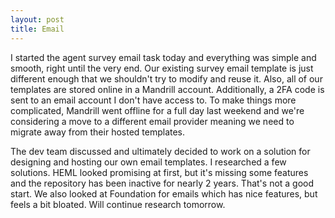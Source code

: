 ```yaml
---
layout: post
title: Email
---
```


I started the agent survey email task today and everything was simple and
smooth, right until the very end. Our existing survey email template is just
different enough that we shouldn't try to modify and reuse it. Also, all of
our templates are stored online in a Mandrill account. Additionally, a 2FA code
is sent to an email account I don't have access to. To make things more complicated,
Mandrill went offline for a full day last weekend and we're considering a move
to a different email provider meaning we need to migrate away from their hosted
templates.

The dev team discussed and ultimately decided to work on a solution for designing
and hosting our own email templates. I researched a few solutions. HEML looked
promising at first, but it's missing some features and the repository has been
inactive for nearly 2 years. That's not a good start. We also looked at Foundation
for emails which has nice features, but feels a bit bloated. Will continue research
tomorrow.
